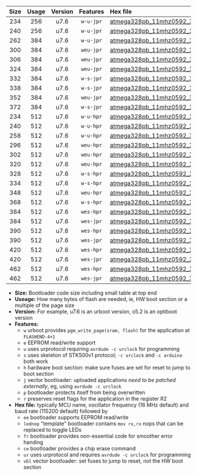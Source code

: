 |Size|Usage|Version|Features|Hex file|
|:-:|:-:|:-:|:-:|:--|
|234|256|u7.6|`w-u-jpr`|[atmega328pb_11mhz0592_38400bps_ur_vbl.hex](https://raw.githubusercontent.com/stefanrueger/urboot/main//atmega328pb_11mhz0592_38400bps_ur_vbl.hex)|
|240|256|u7.6|`w-u-jpr`|[atmega328pb_11mhz0592_38400bps_lednop_ur_vbl.hex](https://raw.githubusercontent.com/stefanrueger/urboot/main//atmega328pb_11mhz0592_38400bps_lednop_ur_vbl.hex)|
|262|384|u7.6|`w-u-jpr`|[atmega328pb_11mhz0592_38400bps_lednop_fr_ur_vbl.hex](https://raw.githubusercontent.com/stefanrueger/urboot/main//atmega328pb_11mhz0592_38400bps_lednop_fr_ur_vbl.hex)|
|300|384|u7.6|`weu-jpr`|[atmega328pb_11mhz0592_38400bps_ee_ur_vbl.hex](https://raw.githubusercontent.com/stefanrueger/urboot/main//atmega328pb_11mhz0592_38400bps_ee_ur_vbl.hex)|
|306|384|u7.6|`weu-jpr`|[atmega328pb_11mhz0592_38400bps_ee_lednop_ur_vbl.hex](https://raw.githubusercontent.com/stefanrueger/urboot/main//atmega328pb_11mhz0592_38400bps_ee_lednop_ur_vbl.hex)|
|324|384|u7.6|`weu-jpr`|[atmega328pb_11mhz0592_38400bps_ee_lednop_fr_ur_vbl.hex](https://raw.githubusercontent.com/stefanrueger/urboot/main//atmega328pb_11mhz0592_38400bps_ee_lednop_fr_ur_vbl.hex)|
|332|384|u7.6|`w-s-jpr`|[atmega328pb_11mhz0592_38400bps_vbl.hex](https://raw.githubusercontent.com/stefanrueger/urboot/main//atmega328pb_11mhz0592_38400bps_vbl.hex)|
|338|384|u7.6|`w-s-jpr`|[atmega328pb_11mhz0592_38400bps_lednop_vbl.hex](https://raw.githubusercontent.com/stefanrueger/urboot/main//atmega328pb_11mhz0592_38400bps_lednop_vbl.hex)|
|352|384|u7.6|`weu-jpr`|[atmega328pb_11mhz0592_38400bps_ee_lednop_fr_ce_ur_vbl.hex](https://raw.githubusercontent.com/stefanrueger/urboot/main//atmega328pb_11mhz0592_38400bps_ee_lednop_fr_ce_ur_vbl.hex)|
|372|384|u7.6|`w-s-jpr`|[atmega328pb_11mhz0592_38400bps_lednop_fr_vbl.hex](https://raw.githubusercontent.com/stefanrueger/urboot/main//atmega328pb_11mhz0592_38400bps_lednop_fr_vbl.hex)|
|234|512|u7.6|`w-u-hpr`|[atmega328pb_11mhz0592_38400bps_ur.hex](https://raw.githubusercontent.com/stefanrueger/urboot/main//atmega328pb_11mhz0592_38400bps_ur.hex)|
|240|512|u7.6|`w-u-hpr`|[atmega328pb_11mhz0592_38400bps_lednop_ur.hex](https://raw.githubusercontent.com/stefanrueger/urboot/main//atmega328pb_11mhz0592_38400bps_lednop_ur.hex)|
|258|512|u7.6|`w-u-hpr`|[atmega328pb_11mhz0592_38400bps_lednop_fr_ur.hex](https://raw.githubusercontent.com/stefanrueger/urboot/main//atmega328pb_11mhz0592_38400bps_lednop_fr_ur.hex)|
|296|512|u7.6|`weu-hpr`|[atmega328pb_11mhz0592_38400bps_ee_ur.hex](https://raw.githubusercontent.com/stefanrueger/urboot/main//atmega328pb_11mhz0592_38400bps_ee_ur.hex)|
|302|512|u7.6|`weu-hpr`|[atmega328pb_11mhz0592_38400bps_ee_lednop_ur.hex](https://raw.githubusercontent.com/stefanrueger/urboot/main//atmega328pb_11mhz0592_38400bps_ee_lednop_ur.hex)|
|320|512|u7.6|`weu-hpr`|[atmega328pb_11mhz0592_38400bps_ee_lednop_fr_ur.hex](https://raw.githubusercontent.com/stefanrueger/urboot/main//atmega328pb_11mhz0592_38400bps_ee_lednop_fr_ur.hex)|
|328|512|u7.6|`w-s-hpr`|[atmega328pb_11mhz0592_38400bps.hex](https://raw.githubusercontent.com/stefanrueger/urboot/main//atmega328pb_11mhz0592_38400bps.hex)|
|334|512|u7.6|`w-s-hpr`|[atmega328pb_11mhz0592_38400bps_lednop.hex](https://raw.githubusercontent.com/stefanrueger/urboot/main//atmega328pb_11mhz0592_38400bps_lednop.hex)|
|348|512|u7.6|`weu-hpr`|[atmega328pb_11mhz0592_38400bps_ee_lednop_fr_ce_ur.hex](https://raw.githubusercontent.com/stefanrueger/urboot/main//atmega328pb_11mhz0592_38400bps_ee_lednop_fr_ce_ur.hex)|
|368|512|u7.6|`w-s-hpr`|[atmega328pb_11mhz0592_38400bps_lednop_fr.hex](https://raw.githubusercontent.com/stefanrueger/urboot/main//atmega328pb_11mhz0592_38400bps_lednop_fr.hex)|
|384|512|u7.6|`wes-hpr`|[atmega328pb_11mhz0592_38400bps_ee.hex](https://raw.githubusercontent.com/stefanrueger/urboot/main//atmega328pb_11mhz0592_38400bps_ee.hex)|
|384|512|u7.6|`wes-jpr`|[atmega328pb_11mhz0592_38400bps_ee_vbl.hex](https://raw.githubusercontent.com/stefanrueger/urboot/main//atmega328pb_11mhz0592_38400bps_ee_vbl.hex)|
|390|512|u7.6|`wes-hpr`|[atmega328pb_11mhz0592_38400bps_ee_lednop.hex](https://raw.githubusercontent.com/stefanrueger/urboot/main//atmega328pb_11mhz0592_38400bps_ee_lednop.hex)|
|390|512|u7.6|`wes-jpr`|[atmega328pb_11mhz0592_38400bps_ee_lednop_vbl.hex](https://raw.githubusercontent.com/stefanrueger/urboot/main//atmega328pb_11mhz0592_38400bps_ee_lednop_vbl.hex)|
|420|512|u7.6|`wes-hpr`|[atmega328pb_11mhz0592_38400bps_ee_lednop_fr.hex](https://raw.githubusercontent.com/stefanrueger/urboot/main//atmega328pb_11mhz0592_38400bps_ee_lednop_fr.hex)|
|420|512|u7.6|`wes-jpr`|[atmega328pb_11mhz0592_38400bps_ee_lednop_fr_vbl.hex](https://raw.githubusercontent.com/stefanrueger/urboot/main//atmega328pb_11mhz0592_38400bps_ee_lednop_fr_vbl.hex)|
|462|512|u7.6|`wes-hpr`|[atmega328pb_11mhz0592_38400bps_ee_lednop_fr_ce.hex](https://raw.githubusercontent.com/stefanrueger/urboot/main//atmega328pb_11mhz0592_38400bps_ee_lednop_fr_ce.hex)|
|462|512|u7.6|`wes-jpr`|[atmega328pb_11mhz0592_38400bps_ee_lednop_fr_ce_vbl.hex](https://raw.githubusercontent.com/stefanrueger/urboot/main//atmega328pb_11mhz0592_38400bps_ee_lednop_fr_ce_vbl.hex)|

- **Size:** Bootloader code size including small table at top end
- **Useage:** How many bytes of flash are needed, ie, HW boot section or a multiple of the page size
- **Version:** For example, u7.6 is an urboot version, o5.2 is an optiboot version
- **Features:**
  + `w` urboot provides `pgm_write_page(sram, flash)` for the application at `FLASHEND-4+1`
  + `e` EEPROM read/write support
  + `u` uses urprotocol requiring `avrdude -c urclock` for programming
  + `s` uses skeleton of STK500v1 protocol; `-c urclock` and `-c arduino` both work
  + `h` hardware boot section: make sure fuses are set for reset to jump to boot section
  + `j` vector bootloader: uploaded applications *need to be patched externally*, eg, using `avrdude -c urclock`
  + `p` bootloader protects itself from being overwritten
  + `r` preserves reset flags for the application in the register R2
- **Hex file:** typically MCU name, oscillator frequency (16 MHz default) and baud rate (115200 default) followed by
  + `ee` bootloader supports EEPROM read/write
  + `lednop` "template" bootloader contains `mov rx,rx` nops that can be replaced to toggle LEDs
  + `fr` bootloader provides non-essential code for smoother error handing
  + `ce` bootloader provides a chip erase command
  + `ur` uses urprotocol and requires `avrdude -c urclock` for programming
  + `vbl` vector bootloader: set fuses to jump to reset, not the HW boot section
